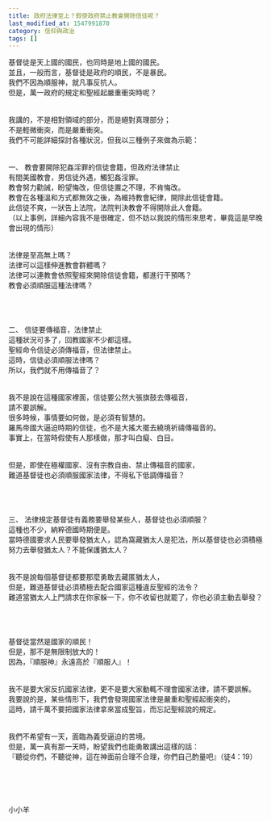 ```yaml
---
title: 政府法律至上？假使政府禁止教會開除信徒呢？
last_modified_at: 1547991870
category: 信仰與政治
tags: []
---
```


<p>基督徒是天上國的國民，也同時是地上國的國民。<br/>並且，一般而言，基督徒是政府的順民，不是暴民。<br/>我們不因為順服神，就凡事反抗人。<br/><!--more-->但是，萬一政府的規定和聖經起嚴重衝突時呢？<br/><br/><br/>我講的，不是相對領域的部分，而是絕對真理部分；<br/>不是輕微衝突，而是嚴重衝突。<br/>我們不可能詳細探討各種狀況，但我以三種例子來做為示範：<br/><br/><br/>一、	教會要開除犯姦淫罪的信徒會籍，但政府法律禁止<br/>有間美國教會，男信徒外遇，觸犯姦淫罪。<br/>教會努力勸誡，盼望悔改，但信徒置之不理，不肯悔改。<br/>教會在各種溫和方式都無效之後，為維持教會紀律，開除此信徒會籍。<br/>此信徒不爽，一狀告上法院，法院判決教會不得開除此人會籍。<br/>（以上事例，詳細內容我不是很確定，但不妨以我說的情形來思考，畢竟這是早晚會出現的情形）<br/><br/><br/>法律是至高無上嗎？<br/>法律可以這樣伸進教會群體嗎？<br/>法律可以連教會依照聖經來開除信徒會籍，都進行干預嗎？<br/>教會必須順服這種法律嗎？<br/><br/><br/><br/><br/>二、	信徒要傳福音，法律禁止<br/>這種狀況可多了，回教國家不少都這樣。<br/>聖經命令信徒必須傳福音，但法律禁止。<br/>這時，信徒必須順服法律嗎？<br/>所以，我們就不用傳福音了？<br/><br/><br/>我不是說在這種國家裡面，信徒要公然大張旗鼓去傳福音，<br/>請不要誤解。<br/>很多時候，事情要如何做，是必須有智慧的。<br/>羅馬帝國大逼迫時期的信徒，也不是大搖大擺去繞境祈禱傳福音的。<br/>事實上，在當時假使有人那樣做，那才叫白癡、白目。<br/><br/><br/>但是，即使在極權國家、沒有宗教自由、禁止傳福音的國家，<br/>難道基督徒也必須順服國家法律，不得私下低調傳福音？<br/><br/><br/><br/><br/>三、	法律規定基督徒有義務要舉發某些人，基督徒也必須順服？<br/>這種也不少，納粹德國時期便是。<br/>當時德國要求人民要舉發猶太人，認為窩藏猶太人是犯法，所以基督徒也必須積極努力去舉發猶太人？不能保護猶太人？<br/><br/><br/>我不是說每個基督徒都要那麼勇敢去藏匿猶太人，<br/>但是，難道基督徒必須積極去配合國家這種違反聖經的法令？<br/>難道當猶太人上門請求在你家躲一下，你不收留也就罷了，你也必須主動去舉發？<br/><br/><br/><br/><br/>基督徒當然是國家的順民！<br/>但是，那不是無限制放大的！<br/>因為，『順服神』永遠高於『順服人』！<br/><br/><br/>我不是要大家反抗國家法律，更不是要大家動輒不理會國家法律，請不要誤解。<br/>我要說的是，某些情形下，我們會發現國家法律是嚴重和聖經起衝突的，<br/>這時，請千萬不要把國家法律拿來當成聖旨，而忘記聖經說的規定。<br/><br/><br/>我們不希望有一天，面臨為義受逼迫的苦境。<br/>但是，萬一真有那一天時，盼望我們也能勇敢講出這樣的話：<br/>『聽從你們，不聽從神，這在神面前合理不合理，你們自己酌量吧』（徒4：19）<br/><br/><br/><br/><br/><br/>小小羊<br/><br/><br/><br/><br/><br/><br/>
</p>